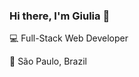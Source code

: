 ### Hi there, I'm Giulia 👋

:computer: Full-Stack Web Developer 
<!--:mortar_board: Business - FGV EAESP<br/> & Msc International Events and Festival Management - Edinburgh Napier University<br/>-->
:city_sunset: São Paulo, Brazil


<!--
**giuroperto/giuroperto** is a ✨ _special_ ✨ repository because its `README.md` (this file) appears on your GitHub profile.

Here are some ideas to get you started:

- 🔭 I’m currently working on ...
- 🌱 I’m currently learning ...
- 👯 I’m looking to collaborate on ...
- 🤔 I’m looking for help with ...
- 💬 Ask me about ...
- 📫 How to reach me: ...
- 😄 Pronouns: ...
- ⚡ Fun fact: ...
-->
